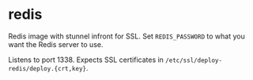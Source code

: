 # redis

Redis image with stunnel infront for SSL.
Set `REDIS_PASSWORD` to what you want the Redis server to use.

Listens to port 1338.
Expects SSL certificates in `/etc/ssl/deploy-redis/deploy.{crt,key}`.

